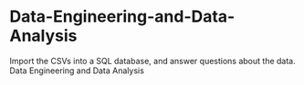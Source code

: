 # Data-Engineering-and-Data-Analysis
Import the CSVs into a SQL database, and answer questions about the data.  Data Engineering  and Data Analysis
